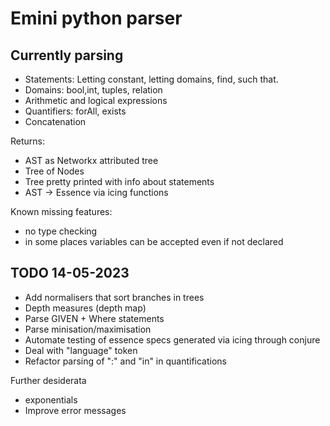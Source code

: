 
# Emini python parser

## Currently parsing

* Statements: Letting constant, letting domains, find, such that.
* Domains: bool,int, tuples, relation
* Arithmetic and logical expressions
* Quantifiers: forAll, exists
* Concatenation

Returns:

* AST as Networkx attributed tree
* Tree of Nodes
* Tree pretty printed with info about statements
* AST -> Essence via icing functions

Known missing features:

* no type checking
* in some places variables can be accepted even if not declared

## TODO 14-05-2023

* Add normalisers that sort branches in trees
* Depth measures (depth map)
* Parse GIVEN + Where statements
* Parse minisation/maximisation
* Automate testing of essence specs generated via icing through conjure
* Deal with "language" token
* Refactor parsing of ":" and "in" in quantifications


Further desiderata

* exponentials
* Improve error messages
